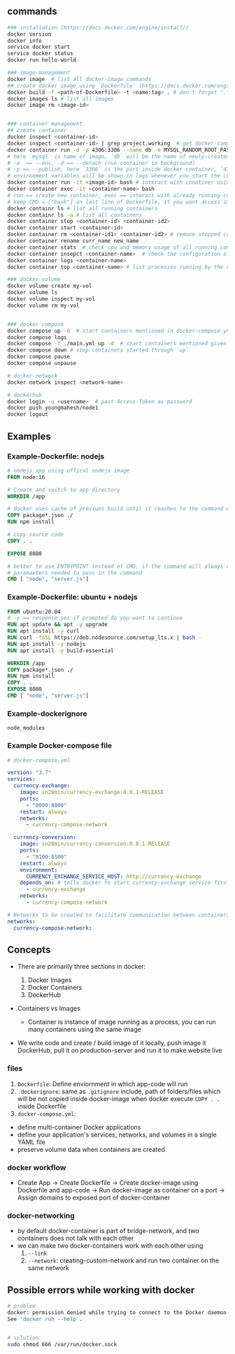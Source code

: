 ## commands

```bash
### installation (https://docs.docker.com/engine/install/)
docker version
docker info
service docker start
service docker status
docker run hello-world

### image-management
docker image  # list all docker-image commands
## create docker image using `Dockerfile` (https://docs.docker.com/engine/reference/builder)
docker build -f <path-of-Dockerfile> -t <name:tag> . # don't forget "." at the end
docker images ls # list all images
docker image rm <image-id>


### container management
## create container
docker inspect <container-id>
docker inspect <container-id> | grep project.working  # get docker-compose file which started the container
docker container run -d -p 4306:3306 --name db -e MYSQL_RANDOM_ROOT_PASSWORD=yes mysql
# here `mysql` is name of image, `db` will be the name of newly-created container
# -e  == --env, -d == --detach (run container in background)
# -p == --publish, here `3306` is the port inside docker-container, `4306` is port from where we can access 3306
# environment variables will be shown in logs whenever you start the container
docker container run -it <image-id> bash # interact with conatiner using bash
docker container exec -it <container-name> bash
# run == create new container, exec == interact with already running container
# keep CMD = ["bash"] on last line of Dockerfile, if you want access image using bash
docker containr ls # list all running containers
docker containr ls -a # list all containers
docker container stop <container-id> <container-id2>
docker container start <container-id>
docker container rm <container-id1> <container-id2> # remove stopped containers
docker container rename curr_name new_name
docker container stats  # check cpu and memory usage of all running containers
docker container insepct <container-name>  # check the configuration of the container
docker container logs <container-name>
docker container top <container-name> # list processes running by the container

### docker volume
docker volume create my-vol
docker volume ls
docker volume inspect my-vol
docker volume rm my-vol


### docker compose
docker compose up -d  # start containers mentioned in docker-compose.yml
docker compose logs 
docker compose -f ./main.yml up -d  # start containers mentioned given <any>.yml file
docker compose down # stop containers started through `up`
docker compose pause
docker compose unpause

# docker-network
docker network inspect <network-name>

# dockerhub
docker login -u <username>  # past Access-Token as password
docker push youngmahesh/node1
docker logout
```

## Examples

### Example-Dockerfile: nodejs

```Dockerfile
# nodejs app using offical nodejs image
FROM node:16

# Create and switch to app directory
WORKDIR /app

# docker uses cache of previuos build until it reaches to the command where files are changed, hence if we use npm install before copying all folders, it will reuse cache of previous `npm install` until package.json file is not changed
COPY package*.json ./
RUN npm install

# copy source code
COPY . .

EXPOSE 8080

# better to use ENTRYPOINT instead of CMD, if the command will always remain same, and there will be no additional
# paramaeters needed to pass in the command
CMD [ "node", "server.js"]
```

### Example-Dockerfile: ubuntu + nodejs

```Dockerfile
FROM ubuntu:20.04
# -y == response yes if prompted do you want to continue
RUN apt update && apt -y upgrade
RUN apt install -y curl
RUN curl -fsSL https://deb.nodesource.com/setup_lts.x | bash -
RUN apt install -y nodejs
RUN apt install -y build-essential

WORKDIR /app
COPY package*.json ./
RUN npm install
COPY . .
EXPOSE 8080
CMD [ "node", "server.js"]
```

### Example-dockerignore

```.dockerignore
node_modules
```

### Example Docker-compose file

```yml
# docker-compose.yml

version: "3.7"
services:
  currency-exchange:
    image: in28min/currency-exchange:0.0.1-RELEASE
    ports:
      - "8000:8000"
    restart: always
    networks:
      - currency-compose-network

  currency-conversion:
    image: in28min/currency-conversion:0.0.1-RELEASE
    ports:
      - "8100:8100"
    restart: always
    environment:
      CURRENCY_EXCHANGE_SERVICE_HOST: http://currency-exchange
    depends_on: # tells docker to start currency-exchange service first
      - currency-exchange
    networks:
      - currency-compose-network

# Networks to be created to facilitate communication between containers
networks:
  currency-compose-network:
```

## Concepts

- There are primarily three sections in docker:
  1. Docker Images
  1. Docker Containers
  1. DockerHub
- Containers vs Images

  - Container is instance of image running as a process, you can run many containers using the same image

- We write code and create / build image of it locally, push image it DockerHub, pull it on production-server and run it to make website live

### files

1. `Dockerfile`: Define enviornment in which app-code will run
1. `.dockerignore`: same as `.gitignore` include, path of folders/files which will be not copied inside docker-image when docker execute `COPY . .` inside Dockerfile
1. `docker-compose.yml`:

- define multi-container Docker applications
- define your application's services, networks, and volumes in a single YAML file
- preserve volume data when containers are created

### docker workflow

- Create App -> Create Dockerfile -> Create docker-image using Dockerfile and app-code -> Run docker-image as container on a port -> Assign domains to exposed port of docker-container

### docker-networking

- by default docker-container is part of bridge-network, and two containers does not talk with each other
- we can make two docker-containers work with each other using
  1. `--link`
  2. `--network`: creating-custom-network and run two container on the same network

## Possible errors while working with docker

```bash
# problem
docker: permission denied while trying to connect to the Docker daemon socket at unix:///var/run/docker.sock: Post "http://%2Fvar%2Frun%2Fdocker.sock/v1.24/containers/create": dial unix /var/run/docker.sock: connect: permission denied.
See 'docker run --help'.


# solution
sudo chmod 666 /var/run/docker.sock
```
